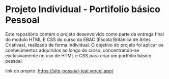 # Projeto Individual - Portifolio básico Pessoal


Este repositório contém o projeto desenvolvido como parte da entrega final do modulo HTML E CSS do curso da EBAC (Escola Britânica de Artes Criativas), 
realizado de forma individual. O objetivo do projeto foi aplicar os conhecimentos adquiridos ao longo do curso, concentrando-se exclusivamente no uso de HTML e CSS para 
criar um portfólio básico pessoal.

link do projeto: https://site-pessoal-teal.vercel.app/
